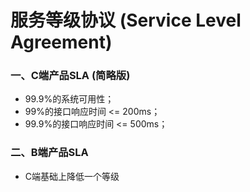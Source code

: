 # 服务等级协议 (Service Level Agreement)


### 一、C端产品SLA (简略版)
 * 99.9%的系统可用性；
 * 99%的接口响应时间 <= 200ms；
 * 99.9%的接口响应时间 <= 500ms；
 
 
### 二、B端产品SLA
 * C端基础上降低一个等级
 
 
 
 
 
 
 